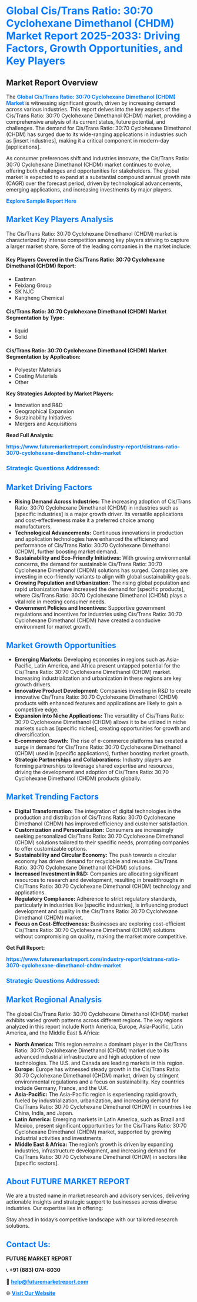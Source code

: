 <h1 style="color: #007BFF;">Global Cis/Trans Ratio: 30:70 Cyclohexane Dimethanol (CHDM) Market Report 2025-2033: Driving Factors, Growth Opportunities, and Key Players</h1>

<section id="overview">
<h2>Market Report Overview</h2>
<p>The <a href="https://www.futuremarketreport.com/industry-report/cistrans-ratio-3070-cyclohexane-dimethanol-chdm-market" style="color: #007BFF; text-decoration: none;"><strong>Global Cis/Trans Ratio: 30:70 Cyclohexane Dimethanol (CHDM) Market</strong></a> is witnessing significant growth, driven by increasing demand across various industries. This report delves into the key aspects of the Cis/Trans Ratio: 30:70 Cyclohexane Dimethanol (CHDM) market, providing a comprehensive analysis of its current status, future potential, and challenges. The demand for Cis/Trans Ratio: 30:70 Cyclohexane Dimethanol (CHDM) has surged due to its wide-ranging applications in industries such as [insert industries], making it a critical component in modern-day [applications].</p>
<p>As consumer preferences shift and industries innovate, the Cis/Trans Ratio: 30:70 Cyclohexane Dimethanol (CHDM) market continues to evolve, offering both challenges and opportunities for stakeholders. The global market is expected to expand at a substantial compound annual growth rate (CAGR) over the forecast period, driven by technological advancements, emerging applications, and increasing investments by major players.</p>
</section>

<section id="overview">
<p><a href="https://www.futuremarketreport.com/request-sample/reportId=114861" style="color: #007BFF; text-decoration: none;"><strong>Explore Sample Report Here</strong></a></p>
</section>

<section id="key-players">
<h2 style="color: #007BFF;">Market Key Players Analysis</h2>
<p>The Cis/Trans Ratio: 30:70 Cyclohexane Dimethanol (CHDM) market is characterized by intense competition among key players striving to capture a larger market share. Some of the leading companies in the market include:</p>
<h4>Key Players Covered in the Cis/Trans Ratio: 30:70 Cyclohexane Dimethanol (CHDM) Report:</h4>
<ul><li>Eastman</li><li>Feixiang Group</li><li>SK NJC</li><li>Kangheng Chemical</li></ul>
<h4>Cis/Trans Ratio: 30:70 Cyclohexane Dimethanol (CHDM) Market Segmentation by Type:</h4>
<ul><li>liquid</li><li>Solid</li></ul>

<h4>Cis/Trans Ratio: 30:70 Cyclohexane Dimethanol (CHDM) Market Segmentation by Application:</h4>
<ul><li>Polyester Materials</li><li>Coating Materials</li><li>Other</li></ul>
<p><strong>Key Strategies Adopted by Market Players:</strong></p>
<ul>
<li>Innovation and R&D</li>
<li>Geographical Expansion</li>
<li>Sustainability Initiatives</li>
<li>Mergers and Acquisitions</li>
</ul>
</section>

<section>
<p><strong>Read Full Analysis: </strong></p><a href="https://www.futuremarketreport.com/industry-report/cistrans-ratio-3070-cyclohexane-dimethanol-chdm-market" style="color: #007BFF; text-decoration: none;"><strong>https://www.futuremarketreport.com/industry-report/cistrans-ratio-3070-cyclohexane-dimethanol-chdm-market</strong></a>
<h3 style="color: #007BFF;">Strategic Questions Addressed:</h3>
</section>

<section id="driving-factors">
<h2 style="color: #007BFF;">Market Driving Factors</h2>
<ul>
<li><strong>Rising Demand Across Industries:</strong> The increasing adoption of Cis/Trans Ratio: 30:70 Cyclohexane Dimethanol (CHDM) in industries such as [specific industries] is a major growth driver. Its versatile applications and cost-effectiveness make it a preferred choice among manufacturers.</li>
<li><strong>Technological Advancements:</strong> Continuous innovations in production and application technologies have enhanced the efficiency and performance of Cis/Trans Ratio: 30:70 Cyclohexane Dimethanol (CHDM), further boosting market demand.</li>
<li><strong>Sustainability and Eco-Friendly Initiatives:</strong> With growing environmental concerns, the demand for sustainable Cis/Trans Ratio: 30:70 Cyclohexane Dimethanol (CHDM) solutions has surged. Companies are investing in eco-friendly variants to align with global sustainability goals.</li>
<li><strong>Growing Population and Urbanization:</strong> The rising global population and rapid urbanization have increased the demand for [specific products], where Cis/Trans Ratio: 30:70 Cyclohexane Dimethanol (CHDM) plays a vital role in meeting consumer needs.</li>
<li><strong>Government Policies and Incentives:</strong> Supportive government regulations and incentives for industries using Cis/Trans Ratio: 30:70 Cyclohexane Dimethanol (CHDM) have created a conducive environment for market growth.</li>
</ul>
</section>

<section id="growth-opportunities">
<h2 style="color: #007BFF;">Market Growth Opportunities</h2>
<ul>
<li><strong>Emerging Markets:</strong> Developing economies in regions such as Asia-Pacific, Latin America, and Africa present untapped potential for the Cis/Trans Ratio: 30:70 Cyclohexane Dimethanol (CHDM) market. Increasing industrialization and urbanization in these regions are key growth drivers.</li>
<li><strong>Innovative Product Development:</strong> Companies investing in R&D to create innovative Cis/Trans Ratio: 30:70 Cyclohexane Dimethanol (CHDM) products with enhanced features and applications are likely to gain a competitive edge.</li>
<li><strong>Expansion into Niche Applications:</strong> The versatility of Cis/Trans Ratio: 30:70 Cyclohexane Dimethanol (CHDM) allows it to be utilized in niche markets such as [specific niches], creating opportunities for growth and diversification.</li>
<li><strong>E-commerce Growth:</strong> The rise of e-commerce platforms has created a surge in demand for Cis/Trans Ratio: 30:70 Cyclohexane Dimethanol (CHDM) used in [specific applications], further boosting market growth.</li>
<li><strong>Strategic Partnerships and Collaborations:</strong> Industry players are forming partnerships to leverage shared expertise and resources, driving the development and adoption of Cis/Trans Ratio: 30:70 Cyclohexane Dimethanol (CHDM) products globally.</li>
</ul>
</section>

<section id="trending-factors">
<h2 style="color: #007BFF;">Market Trending Factors</h2>
<ul>
<li><strong>Digital Transformation:</strong> The integration of digital technologies in the production and distribution of Cis/Trans Ratio: 30:70 Cyclohexane Dimethanol (CHDM) has improved efficiency and customer satisfaction.</li>
<li><strong>Customization and Personalization:</strong> Consumers are increasingly seeking personalized Cis/Trans Ratio: 30:70 Cyclohexane Dimethanol (CHDM) solutions tailored to their specific needs, prompting companies to offer customizable options.</li>
<li><strong>Sustainability and Circular Economy:</strong> The push towards a circular economy has driven demand for recyclable and reusable Cis/Trans Ratio: 30:70 Cyclohexane Dimethanol (CHDM) solutions.</li>
<li><strong>Increased Investment in R&D:</strong> Companies are allocating significant resources to research and development, resulting in breakthroughs in Cis/Trans Ratio: 30:70 Cyclohexane Dimethanol (CHDM) technology and applications.</li>
<li><strong>Regulatory Compliance:</strong> Adherence to strict regulatory standards, particularly in industries like [specific industries], is influencing product development and quality in the Cis/Trans Ratio: 30:70 Cyclohexane Dimethanol (CHDM) market.</li>
<li><strong>Focus on Cost-Effectiveness:</strong> Businesses are exploring cost-efficient Cis/Trans Ratio: 30:70 Cyclohexane Dimethanol (CHDM) solutions without compromising on quality, making the market more competitive.</li>
</ul>
</section>

<section>
<p><strong>Get Full Report: </strong></p><a href="https://www.futuremarketreport.com/industry-report/cistrans-ratio-3070-cyclohexane-dimethanol-chdm-market" style="color: #007BFF; text-decoration: none;"><strong>https://www.futuremarketreport.com/industry-report/cistrans-ratio-3070-cyclohexane-dimethanol-chdm-market</strong></a>
<h3 style="color: #007BFF;">Strategic Questions Addressed:</h3>
</section>


<section id="regional-analysis">
<h2 style="color: #007BFF;">Market Regional Analysis</h2>
<p>The global Cis/Trans Ratio: 30:70 Cyclohexane Dimethanol (CHDM) market exhibits varied growth patterns across different regions. The key regions analyzed in this report include North America, Europe, Asia-Pacific, Latin America, and the Middle East & Africa:</p>
<ul>
<li><strong>North America:</strong> This region remains a dominant player in the Cis/Trans Ratio: 30:70 Cyclohexane Dimethanol (CHDM) market due to its advanced industrial infrastructure and high adoption of new technologies. The U.S. and Canada are leading markets in this region.</li>
<li><strong>Europe:</strong> Europe has witnessed steady growth in the Cis/Trans Ratio: 30:70 Cyclohexane Dimethanol (CHDM) market, driven by stringent environmental regulations and a focus on sustainability. Key countries include Germany, France, and the U.K.</li>
<li><strong>Asia-Pacific:</strong> The Asia-Pacific region is experiencing rapid growth, fueled by industrialization, urbanization, and increasing demand for Cis/Trans Ratio: 30:70 Cyclohexane Dimethanol (CHDM) in countries like China, India, and Japan.</li>
<li><strong>Latin America:</strong> Emerging markets in Latin America, such as Brazil and Mexico, present significant opportunities for the Cis/Trans Ratio: 30:70 Cyclohexane Dimethanol (CHDM) market, supported by growing industrial activities and investments.</li>
<li><strong>Middle East & Africa:</strong> The region’s growth is driven by expanding industries, infrastructure development, and increasing demand for Cis/Trans Ratio: 30:70 Cyclohexane Dimethanol (CHDM) in sectors like [specific sectors].</li>
</ul>
</section>

<footer>
<h2 style="color: #007BFF;">About FUTURE MARKET REPORT</h2>
<p>We are a trusted name in market research and advisory services, delivering actionable insights and strategic support to businesses across diverse industries. Our expertise lies in offering:</p>

<p>Stay ahead in today’s competitive landscape with our tailored research solutions.</p>

<h2 style="color: #007BFF;">Contact Us:</h2>
<p><strong>FUTURE MARKET REPORT</strong></p>
<p>📞 <strong>+91 (883) 074-8030</strong></p>
<p>📧 <strong><a href="mailto:help@futuremarketreport.com" style="color: #007BFF;">help@futuremarketreport.com</a></strong></p>
<p>🌐 <strong><a href="https://www.futuremarketreport.com/" style="color: #007BFF;">Visit Our Website</a></strong></p>
</footer>